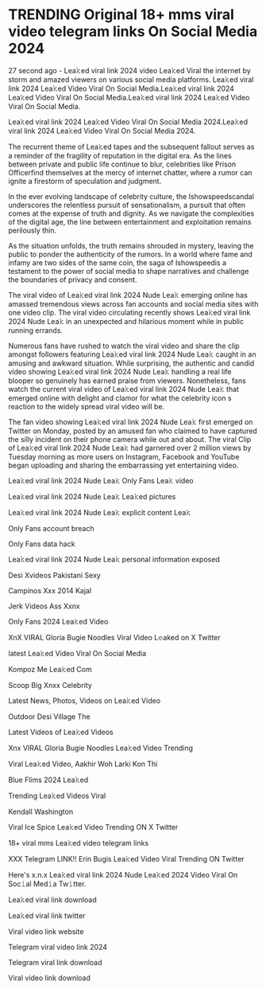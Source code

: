 # TRENDING Original 18+ mms viral video telegram links On Social Media 2024

27 second ago - Lea𝚔ed viral link 2024 video Lea𝚔ed Viral the internet by storm and amazed viewers on various social media platforms. Lea𝚔ed viral link 2024 Lea𝚔ed Video Viral On Social Media.Lea𝚔ed viral link 2024 Lea𝚔ed Video Viral On Social Media.Lea𝚔ed viral link 2024 Lea𝚔ed Video Viral On Social Media.


Lea𝚔ed viral link 2024 Lea𝚔ed Video Viral On Social Media 2024.Lea𝚔ed viral link 2024 Lea𝚔ed Video Viral On Social Media 2024.



The recurrent theme of Lea𝚔ed tapes and the subsequent fallout serves as a reminder of the fragility of reputation in the digital era. As the lines between private and public life continue to blur, celebrities like Prison Officerfind themselves at the mercy of internet chatter, where a rumor can ignite a firestorm of speculation and judgment.



In the ever evolving landscape of celebrity culture, the Ishowspeedscandal underscores the relentless pursuit of sensationalism, a pursuit that often comes at the expense of truth and dignity. As we navigate the complexities of the digital age, the line between entertainment and exploitation remains perilously thin.



As the situation unfolds, the truth remains shrouded in mystery, leaving the public to ponder the authenticity of the rumors. In a world where fame and infamy are two sides of the same coin, the saga of Ishowspeedis a testament to the power of social media to shape narratives and challenge the boundaries of privacy and consent.



The viral video of Lea𝚔ed viral link 2024 Nude Lea𝚔 emerging online has amassed tremendous views across fan accounts and social media sites with one video clip. The viral video circulating recently shows Lea𝚔ed viral link 2024 Nude Lea𝚔 in an unexpected and hilarious moment while in public running errands.



Numerous fans have rushed to watch the viral video and share the clip amongst followers featuring Lea𝚔ed viral link 2024 Nude Lea𝚔 caught in an amusing and awkward situation. While surprising, the authentic and candid video showing Lea𝚔ed viral link 2024 Nude Lea𝚔 handling a real life blooper so genuinely has earned praise from viewers. Nonetheless, fans watch the current viral video of Lea𝚔ed viral link 2024 Nude Lea𝚔 that emerged online with delight and clamor for what the celebrity icon s reaction to the widely spread viral video will be.



The fan video showing Lea𝚔ed viral link 2024 Nude Lea𝚔 first emerged on Twitter on Monday, posted by an amused fan who claimed to have captured the silly incident on their phone camera while out and about. The viral Clip of Lea𝚔ed viral link 2024 Nude Lea𝚔 had garnered over 2 million views by Tuesday morning as more users on Instagram, Facebook and YouTube began uploading and sharing the embarrassing yet entertaining video.



Lea𝚔ed viral link 2024 Nude Lea𝚔 Only Fans Lea𝚔 video



Lea𝚔ed viral link 2024 Nude Lea𝚔 Lea𝚔ed pictures



Lea𝚔ed viral link 2024 Nude Lea𝚔 explicit content Lea𝚔



Only Fans account breach



Only Fans data hack



Lea𝚔ed viral link 2024 Nude Lea𝚔 personal information exposed



Desi Xvideos Pakistani Sexy



Campinos Xxx 2014 Kajal



Jerk Videos Ass Xxnx



Only Fans 2024 Lea𝚔ed Video



XnX VIRAL Gloria Bugie Noodles Viral Video L𝚎aked on X Twitter



latest Lea𝚔ed Video Viral On Social Media



Kompoz Me Lea𝚔ed Com



Scoop Big Xnxx Celebrity



Latest News, Photos, Videos on Lea𝚔ed Video



Outdoor Desi Village The



Latest Videos of Lea𝚔ed Videos



Xnx VIRAL Gloria Bugie Noodles Lea𝚔ed Video Trending



Viral Lea𝚔ed Video, Aakhir Woh Larki Kon Thi



Blue Flims 2024 Lea𝚔ed



Trending Lea𝚔ed Videos Viral



Kendall Washington



Viral Ice Spice Lea𝚔ed Video Trending ON X Twitter



18+ viral mms Lea𝚔ed video telegram links



XXX Telegram LINK!! Erin Bugis Lea𝚔ed Video Viral Trending ON Twitter



Here's x.n.x Lea𝚔ed viral link 2024 Nude Lea𝚔ed 2024 Video Viral On Soc𝚒al Med𝚒a Tw𝚒tter.



Lea𝚔ed viral link download



Lea𝚔ed viral link twitter



Viral video link website



Telegram viral video link 2024



Telegram viral link download



Viral video link download




